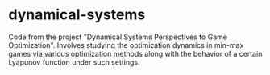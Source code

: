 # dynamical-systems
Code from the project "Dynamical Systems Perspectives to Game Optimization". Involves studying the optimization dynamics in min-max games via various optimization methods along with the behavior of a certain Lyapunov function under such settings.
